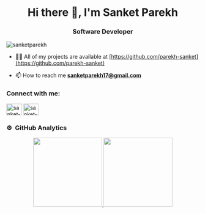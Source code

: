 <h1 align="center">Hi there 👋, I'm Sanket Parekh</h1>
<h3 align="center">Software Developer</h3>

<p align="left"> <img src="https://komarev.com/ghpvc/?username=sanketparekh&label=Profile%20views&color=blueviolet&style=flat" alt="sanketparekh" /> </p>

- 👨‍💻 All of my projects are available at [https://github.com/parekh-sanket](https://github.com/parekh-sanket)

- 📫 How to reach me **sanketparekh17@gmail.com**

<h3 align="left">Connect with me:</h3>
<p align="left">
<a href="https://www.linkedin.com/in/parekh-sanket-87066b196/" target="blank"><img align="center" src="https://raw.githubusercontent.com/rahuldkjain/github-profile-readme-generator/master/src/images/icons/Social/linked-in-alt.svg" alt="sanket-parekh" height="30" width="40" /></a>
<a href="https://leetcode.com/sanketparekh1708/" target="blank"><img align="center" src="https://raw.githubusercontent.com/rahuldkjain/github-profile-readme-generator/master/src/images/icons/Social/leet-code.svg" alt="sanket-parekh" height="30" width="40" /></a>
</p>

### ⚙️ &nbsp;GitHub Analytics

<p align="center">
<a href="https://github.com/parekh-sanket">
  <img height="180em" src="https://github-readme-stats-eight-theta.vercel.app/api?username=parekh-sanket&show_icons=true&theme=buefy&include_all_commits=true&count_private=true"/>
  <img height="180em" src="https://github-readme-stats-eight-theta.vercel.app/api/top-langs/?username=parekh-sanket&layout=compact&langs_count=8&theme=buefy"/>
</a>
</p>
